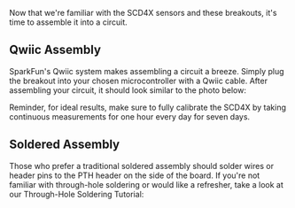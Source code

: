 Now that we're familiar with the SCD4X sensors and these breakouts, it's time to assemble it into a circuit.

## Qwiic Assembly

SparkFun's Qwiic system makes assembling a circuit a breeze. Simply plug the breakout into your chosen microcontroller with a Qwiic cable. After assembling your circuit, it should look similar to the photo below:



Reminder, for ideal results, make sure to fully calibrate the SCD4X by taking continuous measurements for one hour every day for seven days.

## Soldered Assembly

Those who prefer a traditional soldered assembly should solder wires or header pins to the PTH header on the side of the board. If you're not familiar with through-hole soldering or would like a refresher, take a look at our Through-Hole Soldering Tutorial:

